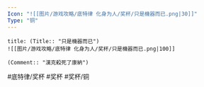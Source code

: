 ```yaml
---
Icon: "![[图片/游戏攻略/底特律 化身为人/奖杯/只是機器而已.png|30]]"
Type: "铜"
---
```

```ad-common-bronze-trophy
title: (Title:: "只是機器而已")
![[图片/游戏攻略/底特律 化身为人/奖杯/只是機器而已.png|100]]

(Comment:: "漢克殺死了康納")
```

#底特律/奖杯 #奖杯 #奖杯/铜
